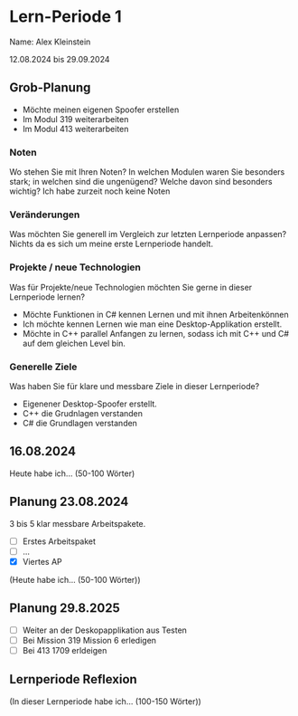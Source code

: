 # Lern-Periode 1
Name: Alex Kleinstein 

12.08.2024 bis 29.09.2024

## Grob-Planung
- Möchte meinen eigenen Spoofer erstellen
- Im Modul 319 weiterarbeiten
- Im Modul 413 weiterarbeiten
### Noten
Wo stehen Sie mit Ihren Noten? In welchen Modulen waren Sie besonders stark; in welchen sind die ungenügend? Welche davon sind besonders wichtig?
Ich habe zurzeit noch keine Noten

### Veränderungen
Was möchten Sie generell im Vergleich zur letzten Lernperiode anpassen?
Nichts da es sich um meine erste Lernperiode handelt.

### Projekte / neue Technologien
Was für Projekte/neue Technologien möchten Sie gerne in dieser Lernperiode lernen?
- Möchte Funktionen in C# kennen Lernen und mit ihnen Arbeitenkönnen
- Ich möchte kennen Lernen wie man eine Desktop-Applikation erstellt.
- Möchte in C++ parallel Anfangen zu lernen, sodass ich mit C++ und C# auf dem gleichen Level bin.

### Generelle Ziele
Was haben Sie für klare und messbare Ziele in dieser Lernperiode?
- Eigenener Desktop-Spoofer erstellt.
- C++ die Grudnlagen verstanden
- C# die Grundlagen verstanden


## 16.08.2024

Heute habe ich... (50-100 Wörter)

## Planung 23.08.2024
3 bis 5 klar messbare Arbeitspakete.

- [ ] Erstes Arbeitspaket
- [ ] ...
- [X] Viertes AP

(Heute habe ich... (50-100 Wörter))

## Planung 29.8.2025
- [ ] Weiter an der Deskopapplikation aus Testen
- [ ] Bei Mission 319 Mission 6 erledigen
- [ ] Bei 413 1709 erldeigen

## Lernperiode Reflexion
(In dieser Lernperiode habe ich... (100-150 Wörter))